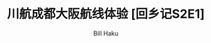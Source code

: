 ---
layout: '../../layouts/MarkdownPost.astro'
title: '川航成都大阪航线体验 [回乡记S2E1]'
pubDate: 2024-01-27
description: '坐了几万公里的川航了，第一次体验川航的国际航线'
author: 'Bill Haku'
cover:
    url: 'https://blog.hakubill.tech/img/jp/webp/s1e1/_DSC0093.webp'
    square: 'https://blog.hakubill.tech/img/jp/webp/s1e1/_DSC0093.webp'
    alt: 'cover'
tags: ["日本", "回乡记", "杂谈", "旅游", "飞行"]
theme: 'light'
featured: true
published: false
---
